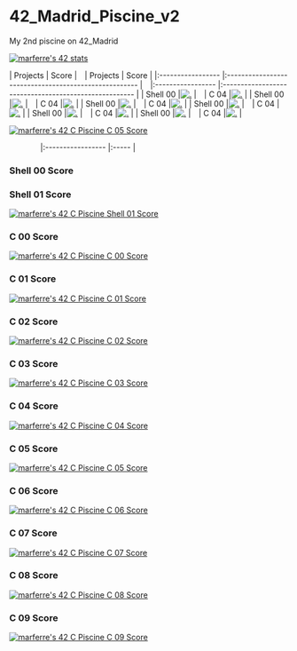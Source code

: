 # 42_Madrid_Piscine_v2

My 2nd piscine on 42_Madrid

[![marferre's 42 stats](https://badge42.vercel.app/api/v2/cl8ep22ei00780glblvm7hy4f/stats?cursusId=9&coalitionId=piscine)](https://github.com/JaeSeoKim/badge42)

| Projects          | Score                                                 |&emsp;| Projects          | Score                                                 |
|:----------------- |:----------------------------------------------------- |&emsp;|:----------------- |:----------------------------------------------------- |
| Shell 00          |[![.](https://bit.ly/3SxnN9n)](https://bit.ly/3ffjJw0) |&emsp;| C 04              |[![.](https://bit.ly/3SxnN9n)](https://bit.ly/3ffjJw0) |
| Shell 00          |[![.](https://bit.ly/3SxnN9n)](https://bit.ly/3ffjJw0) |&emsp;| C 04              |[![.](https://bit.ly/3SxnN9n)](https://bit.ly/3ffjJw0) |
| Shell 00          |[![.](https://bit.ly/3SxnN9n)](https://bit.ly/3ffjJw0) |&emsp;| C 04              |[![.](https://bit.ly/3SxnN9n)](https://bit.ly/3ffjJw0) |
| Shell 00          |[![.](https://bit.ly/3SxnN9n)](https://bit.ly/3ffjJw0) |&emsp;| C 04              |[![.](https://bit.ly/3SxnN9n)](https://bit.ly/3ffjJw0) |
| Shell 00          |[![.](https://bit.ly/3SxnN9n)](https://bit.ly/3ffjJw0) |&emsp;| C 04              |[![.](https://bit.ly/3SxnN9n)](https://bit.ly/3ffjJw0) |
| Shell 00          |[![.](https://bit.ly/3SxnN9n)](https://bit.ly/3ffjJw0) |&emsp;| C 04              |[![.](https://bit.ly/3SxnN9n)](https://bit.ly/3ffjJw0) |

[![marferre's 42 C Piscine C 05 Score](https://badge42.vercel.app/api/v2/cl8ep22ei00780glblvm7hy4f/project/2736634)](https://github.com/JaeSeoKim/badge42)


&emsp;&emsp;&emsp;&emsp;|:----------------- |:----- |
### Shell 00 Score

### Shell 01 Score
[![marferre's 42 C Piscine Shell 01 Score](https://badge42.vercel.app/api/v2/cl8ep22ei00780glblvm7hy4f/project/2713695)](https://github.com/JaeSeoKim/badge42)

### C 00 Score
[![marferre's 42 C Piscine C 00 Score](https://badge42.vercel.app/api/v2/cl8ep22ei00780glblvm7hy4f/project/2717958)](https://github.com/JaeSeoKim/badge42)

### C 01 Score
[![marferre's 42 C Piscine C 01 Score](https://badge42.vercel.app/api/v2/cl8ep22ei00780glblvm7hy4f/project/2723865)](https://github.com/JaeSeoKim/badge42)

### C 02 Score
[![marferre's 42 C Piscine C 02 Score](https://badge42.vercel.app/api/v2/cl8ep22ei00780glblvm7hy4f/project/2725486)](https://github.com/JaeSeoKim/badge42)

### C 03 Score
[![marferre's 42 C Piscine C 03 Score](https://badge42.vercel.app/api/v2/cl8ep22ei00780glblvm7hy4f/project/2730562)](https://github.com/JaeSeoKim/badge42)

### C 04 Score
[![marferre's 42 C Piscine C 04 Score](https://badge42.vercel.app/api/v2/cl8ep22ei00780glblvm7hy4f/project/2736261)](https://github.com/JaeSeoKim/badge42)

### C 05 Score
[![marferre's 42 C Piscine C 05 Score](https://badge42.vercel.app/api/v2/cl8ep22ei00780glblvm7hy4f/project/2736634)](https://github.com/JaeSeoKim/badge42)

### C 06 Score
[![marferre's 42 C Piscine C 06 Score](https://badge42.vercel.app/api/v2/cl8ep22ei00780glblvm7hy4f/project/2736635)](https://github.com/JaeSeoKim/badge42)

### C 07 Score
[![marferre's 42 C Piscine C 07 Score](https://badge42.vercel.app/api/v2/cl8ep22ei00780glblvm7hy4f/project/2746898)](https://github.com/JaeSeoKim/badge42)

### C 08 Score
[![marferre's 42 C Piscine C 08 Score](https://badge42.vercel.app/api/v2/cl8ep22ei00780glblvm7hy4f/project/2750841)](https://github.com/JaeSeoKim/badge42)

### C 09 Score
[![marferre's 42 C Piscine C 09 Score](https://badge42.vercel.app/api/v2/cl8ep22ei00780glblvm7hy4f/project/2752734)](https://github.com/JaeSeoKim/badge42)
